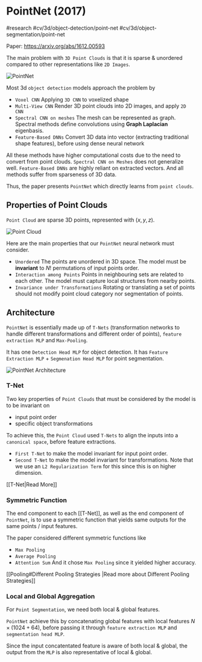# PointNet (2017)
#research #cv/3d/object-detection/point-net #cv/3d/object-segmentation/point-net

Paper: https://arxiv.org/abs/1612.00593

The main problem with `3D Point Clouds` is that it is sparse & unordered compared to other representations like `2D Images`.

![PointNet](https://stanford.edu/~rqi/pointnet/images/teaser.jpg)

Most 3d `object detection` models approach the problem by
- `Voxel CNN`
  Applying `3D CNN` to voxelized shape
- `Multi-View CNN`
  Render 3D point clouds into 2D images, and apply `2D CNN`
- `Spectral CNN on meshes`
  The mesh can be represented as graph.
  Spectral methods define convolutions using **Graph Laplacian** eigenbasis.
- `Feature-Based DNNs`
  Convert 3D data into vector (extracting traditional shape features), before using dense neural network

All these methods have higher computational costs due to the need to convert from point clouds.
`Spectral CNN on Meshes` does not generalize well.
`Feature-Based DNNs` are highly reliant on extracted vectors.
And all methods suffer from sparseness of 3D data.

Thus, the paper presents `PointNet` which directly learns from `point clouds`.

## Properties of Point Clouds
`Point Cloud` are sparse 3D points, represented with $(x, y, z)$.

![Point Cloud](https://keymakr.com/blog/content/images/2023/06/3D-Point-cloud.jpg)

Here are the main properties that our `PointNet` neural network must consider.
- `Unordered`
  The points are unordered in 3D space.
  The model must be **invariant** to $N!$ permutations of input points order.
- `Interaction among Points`
  Points in neighbouring sets are related to each other.
  The model must capture local structures from nearby points.
- `Invariance under Transformations`
  Rotating or translating a set of points should not modify point cloud category nor segmentation of points.

## Architecture
`PointNet` is essentially made up of `T-Nets` (transformation networks to handle different transformations and different order of points), `feature extraction MLP` and `Max-Pooling`.

It has one `Detection Head MLP` for object detection.
It has `Feature Extraction MLP` + `Segmenation Head MLP` for point segmentation.

![PointNet Architecture](https://stanford.edu/~rqi/pointnet/images/pointnet.jpg)

### T-Net
Two key properties of `Point Clouds` that must be considered by the model is to be invariant on
- input point order
- specific object transformations

To achieve this, the `Point Cloud` used `T-Nets` to align the inputs into a `canonical space`, before feature extractions.

- `First T-Net` to make the model invariant for input point order.
- `Second T-Net` to make the model invariant for transformations.
  Note that we use an `L2 Regularization Term` for this since this is on higher dimension.

[[T-Net|Read More]]

### Symmetric Function
The end component to each [[T-Net]], as well as the end component of `PointNet`, is to use a symmetric function that yields same outputs for the same points / input features.

The paper considered different symmetric functions like
- `Max Pooling`
- `Average Pooling`
- `Attention Sum`
And it chose `Max Pooling` since it yielded higher accuracy.

[[Pooling#Different Pooling Strategies |Read more about Different Pooling Strategies]]

### Local and Global Aggregation
For `Point Segmentation`, we need both local & global features.

`PointNet` achieve this by concatenating global features with local features $N \times (1024 + 64)$, before passing it through `feature extraction MLP` and `segmentation head MLP`.

Since the input concatentated feature is aware of both local & global, the output from the `MLP` is also representative of local & global.
